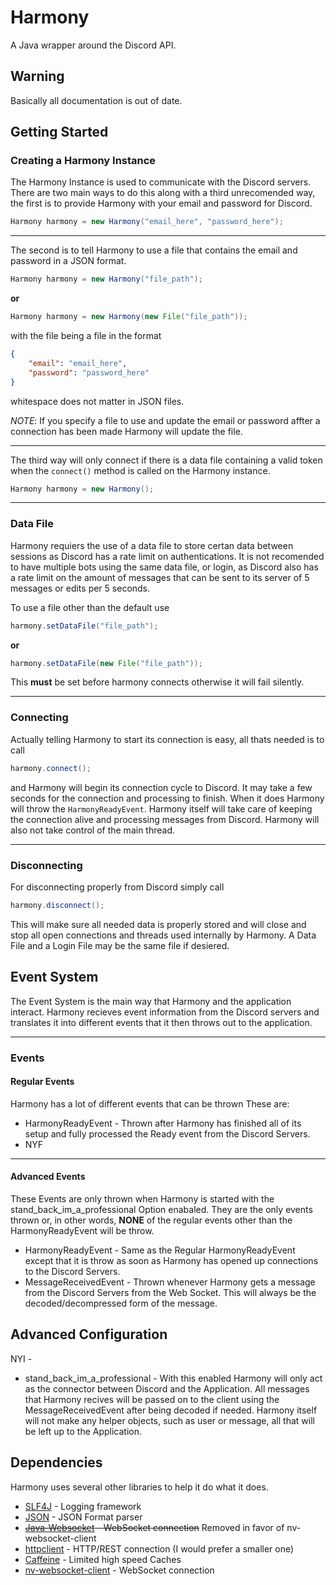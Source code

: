 # Harmony

A Java wrapper around the Discord API.

## Warning

Basically all documentation is out of date.

## Getting Started

### Creating a Harmony Instance
The Harmony Instance is used to communicate with the Discord servers. There are two main ways to do this along with a third unrecomended way, the first is to provide Harmony with your email and password for Discord.

```Java
Harmony harmony = new Harmony("email_here", "password_here");
```

---
The second is to tell Harmony to use a file that contains the email and password in a JSON format.
```Java
Harmony harmony = new Harmony("file_path");
```
**or**
```Java
Harmony harmony = new Harmony(new File("file_path"));
```
with the file being a file in the format
```JSON
{
	"email": "email_here",
    "password": "password_here"
}
```
whitespace does not matter in JSON files.

*NOTE*: If you specify a file to use and update the email or password affter a connection has been made Harmony will update the file.

---
The third way will only connect if there is a data file containing a valid token when the `connect()` method is called on the Harmony instance.
```Java
Harmony harmony = new Harmony();
```

---
### Data File
Harmony requiers the use of a data file to store certan data between sessions as Discord has a rate limit on authentications. It is not recomended to have multiple bots using the same data file, or login, as Discord also has a rate limit on the amount of messages that can be sent to its server of 5 messages or edits per 5 seconds.

To use a file other than the default use
```Java
harmony.setDataFile("file_path");
```
**or**
```Java
harmony.setDataFile(new File("file_path"));
```
This **must** be set before harmony connects otherwise it will fail silently.

---
### Connecting
Actually telling Harmony to start its connection is easy, all  thats needed is to call
```Java
harmony.connect();
```
and Harmony will begin its connection cycle to Discord. It may take a few seconds for the connection and processing to finish. When it does Harmony will throw the `HarmonyReadyEvent`. Harmony itself will take care of keeping the connection alive and processing messages from Discord. Harmony will also not take control of the main thread.

---
### Disconnecting
For disconnecting properly from Discord simply call
```Java
harmony.disconnect();
```
This will make sure all needed data is properly stored and will close and stop all open connections and threads used internally by Harmony. A Data File and a Login File may be the same file if desiered.
## Event System

The Event System is the main way that Harmony and the application interact. Harmony recieves event information from the Discord servers and translates it into different events that it then throws out to the application.

---
### Events
#### Regular Events
Harmony has a lot of different events that can be thrown These are:
* HarmonyReadyEvent - Thrown after Harmony has finished all of its setup and fully processed the Ready event from the Discord Servers.
* NYF

---
#### Advanced Events
These Events are only thrown when Harmony is started with the stand_back_im_a_professional Option enabaled. They are the only events thrown or, in other words, **NONE** of the regular events other than the HarmonyReadyEvent will be throw.
* HarmonyReadyEvent - Same as the Regular HarmonyReadyEvent except that it is throw as soon as Harmony has opened up connections to the Discord Servers.
* MessageReceivedEvent - Thrown whenever Harmony gets a message from the Discord Servers from the Web Socket. This will always be the decoded/decompressed form of the message.

## Advanced Configuration

NYI - 
* stand_back_im_a_professional - With this enabled Harmony will only act as the connector between Discord and the Application. All messages that Harmony recives will be passed on to the client using the MessageReceivedEvent after being decoded if needed. Harmony itself will not make any helper objects, such as user or message, all that will be left up to the Application.

## Dependencies
Harmony uses several other libraries to help it do what it does.
- [SLF4J](http://www.slf4j.org/) - Logging framework
- [JSON](http://www.json.org/java/) - JSON Format parser
- ~~[Java-Websocket](http://java-websocket.org/) - WebSocket connection~~ Removed in favor of nv-websocket-client
- [httpclient](https://hc.apache.org/) - HTTP/REST connection (I would prefer a smaller one)
- [Caffeine](https://github.com/ben-manes/caffeine) - Limited high speed Caches
- [nv-websocket-client](https://github.com/TakahikoKawasaki/nv-websocket-client) - WebSocket connection
